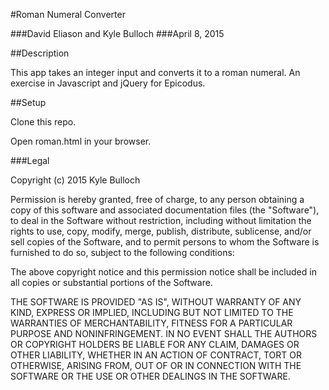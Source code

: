#Roman Numeral Converter

###David Eliason and Kyle Bulloch
###April 8, 2015

##Description

This app takes an integer input and converts it to a roman numeral.  An exercise in Javascript and jQuery for Epicodus.

##Setup

Clone this repo.

Open roman.html in your browser.

###Legal

Copyright (c) 2015 Kyle Bulloch

Permission is hereby granted, free of charge, to any person obtaining a copy of this software and associated documentation files (the "Software"), to deal in the Software without restriction, including without limitation the rights to use, copy, modify, merge, publish, distribute, sublicense, and/or sell copies of the Software, and to permit persons to whom the Software is furnished to do so, subject to the following conditions:

The above copyright notice and this permission notice shall be included in all copies or substantial portions of the Software.

THE SOFTWARE IS PROVIDED "AS IS", WITHOUT WARRANTY OF ANY KIND, EXPRESS OR IMPLIED, INCLUDING BUT NOT LIMITED TO THE WARRANTIES OF MERCHANTABILITY, FITNESS FOR A PARTICULAR PURPOSE AND NONINFRINGEMENT. IN NO EVENT SHALL THE AUTHORS OR COPYRIGHT HOLDERS BE LIABLE FOR ANY CLAIM, DAMAGES OR OTHER LIABILITY, WHETHER IN AN ACTION OF CONTRACT, TORT OR OTHERWISE, ARISING FROM, OUT OF OR IN CONNECTION WITH THE SOFTWARE OR THE USE OR OTHER DEALINGS IN THE SOFTWARE.
